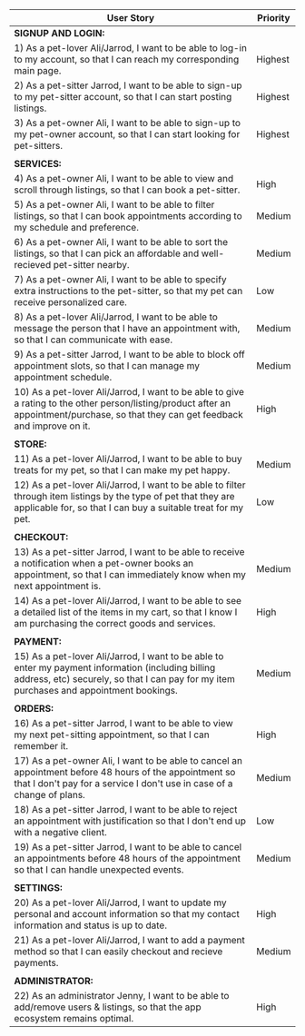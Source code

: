 | User Story |Priority|
| ---------- | -------- |
| **SIGNUP AND LOGIN:** |
| 1) As a pet-lover Ali/Jarrod, I want to be able to log-in to my account, so that I can reach my corresponding main page. | Highest |
| 2) As a pet-sitter Jarrod, I want to be able to sign-up to my pet-sitter account, so that I can start posting listings. | Highest |
| 3) As a pet-owner Ali, I want to be able to sign-up to my pet-owner account, so that I can start looking for pet-sitters. | Highest |
|            |
| **SERVICES:** |
| 4) As a pet-owner Ali, I want to be able to view and scroll through listings, so that I can book a pet-sitter. | High |
| 5) As a pet-owner Ali, I want to be able to filter listings, so that I can book appointments according to my schedule and preference. | Medium |
| 6) As a pet-owner Ali, I want to be able to sort the listings, so that I can pick an affordable and well-recieved pet-sitter nearby. | Medium |
| 7) As a pet-owner Ali, I want to be able to specify extra instructions to the pet-sitter, so that my pet can receive personalized care. | Low |
| 8) As a pet-lover Ali/Jarrod, I want to be able to message the person that I have an appointment with, so that I can communicate with ease. | Medium |
| 9) As a pet-sitter Jarrod, I want to be able to block off appointment slots, so that I can manage my appointment schedule. | Medium |
| 10) As a pet-lover Ali/Jarrod, I want to be able to give a rating to the other person/listing/product after an appointment/purchase, so that they can get feedback and improve on it. | High |
|            |
| **STORE:** |
| 11) As a pet-lover Ali/Jarrod, I want to be able to buy treats for my pet, so that I can make my pet happy. | Medium |
| 12) As a pet-lover Ali/Jarrod, I want to be able to filter through item listings by the type of pet that they are applicable for, so that I can buy a suitable treat for my pet. | Low |
|            |
| **CHECKOUT:** |
| 13) As a pet-sitter Jarrod, I want to be able to receive a notification when a pet-owner books an appointment, so that I can immediately know when my next appointment is. | Medium |
| 14) As a pet-lover Ali/Jarrod, I want to be able to see a detailed list of the items in my cart, so that I know I am purchasing the correct goods and services. | High |
|            |
| **PAYMENT:** |
| 15) As a pet-lover Ali/Jarrod, I want to be able to enter my payment information (including billing address, etc) securely, so that I can pay for my item purchases and appointment bookings. | Medium |
|            |
| **ORDERS:** |
| 16) As a pet-sitter Jarrod, I want to be able to view my next pet-sitting appointment, so that I can remember it. | High |
| 17) As a pet-owner Ali, I want to be able to cancel an appointment before 48 hours of the appointment so that I don't pay for a service I don't use in case of a change of plans. | Medium |
| 18) As a pet-sitter Jarrod, I want to be able to reject an appointment with justification so that I don't end up with a negative client. | Low |
| 19) As a pet-sitter Jarrod, I want to be able to cancel an appointments before 48 hours of the appointment so that I can handle unexpected events. | Medium |
|            |
| **SETTINGS:** |
| 20) As a pet-lover Ali/Jarrod, I want to update my personal and account information so that my contact information and status is up to date. | High |
| 21) As a pet-lover Ali/Jarrod, I want to add a payment method so that I can easily checkout and recieve payments. | Medium |
|            |
| **ADMINISTRATOR:** |
| 22) As an administrator Jenny, I want to be able to add/remove users & listings, so that the app ecosystem remains optimal. | High |